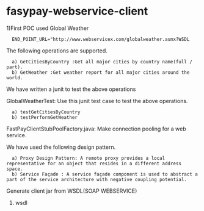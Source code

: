 # fasypay-webservice-client

1)First POC used Global Weather 

      END_POINT_URL="http://www.webservicex.com/globalweather.asmx?WSDL

  The following operations are supported. 

      a) GetCitiesByCountry :Get all major cities by country name(full / part).
      b) GetWeather :Get weather report for all major cities around the world.
  
  We have written a junit to test the above operations
  
  GlobalWeatherTest: Use this junit test case to test the above operations.
  
      a) testGetCitiesByCountry
      b) testPerformGetWeather
  
  FastPayClientStubPoolFactory.java: Make connection pooling for a web service.
  
  We have used the following design pattern.
  
      a) Proxy Design Pattern: A remote proxy provides a local representative for an object that resides in a different address space. 
      b) Service Façade : A service façade component is used to abstract a part of the service architecture with negative coupling potential.

Generate client jar from WSDL(SOAP WEBSERVICE)
   1. wsdl
   
 
      
